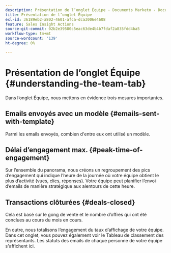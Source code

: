 ```yaml
---
description: Présentation de l’onglet Équipe - Documents Marketo - Documentation du produit
title: Présentation de l’onglet Équipe
exl-id: 36189eb2-a802-4601-afca-dca3006e4608
feature: Sales Insight Actions
source-git-commit: 02b2e39580c5eac63de4b4b7fdaf2a835fdd4ba5
workflow-type: tm+mt
source-wordcount: '139'
ht-degree: 0%

---
```


# Présentation de l’onglet Équipe {#understanding-the-team-tab}

Dans l’onglet Équipe, nous mettons en évidence trois mesures importantes.

## Emails envoyés avec un modèle {#emails-sent-with-template}

Parmi les emails envoyés, combien d&#39;entre eux ont utilisé un modèle.

## Délai d’engagement max. {#peak-time-of-engagement}

Sur l’ensemble du panorama, nous créons un regroupement des pics d’engagement qui indique l’heure de la journée où votre équipe obtient le plus d’activité (vues, clics, réponses). Votre équipe peut planifier l’envoi d’emails de manière stratégique aux alentours de cette heure.

## Transactions clôturées {#deals-closed}

Cela est basé sur le gong de vente et le nombre d’offres qui ont été conclues au cours du mois en cours.

En outre, nous totalisons l’engagement du taux d’affichage de votre équipe. Dans cet onglet, vous pouvez également voir le Tableau de classement des représentants. Les statuts des emails de chaque personne de votre équipe s&#39;affichent ici.
